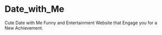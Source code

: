 # Date_with_Me
Cute Date with Me Funny and Entertainment Website that Engage you for a New Achievement.
